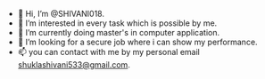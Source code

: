 - 👋 Hi, I’m @SHIVANI018.
- 👀 I’m interested in every task which is possible by me.
- 🌱 I’m currently doing master's in computer application.
- 💞️ I’m looking for a secure job where i can show my performance.
- 📫 you can contact with me by my personal email shuklashivani533@gmail.com.

<!---
SHIVANI018/SHIVANI018 is a ✨ special ✨ repository because its `README.md` (this file) appears on your GitHub profile.
You can click the Preview link to take a look at your changes.
--->
